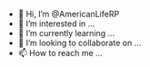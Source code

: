 - 👋 Hi, I’m @AmericanLifeRP
- 👀 I’m interested in ...
- 🌱 I’m currently learning ...
- 💞️ I’m looking to collaborate on ...
- 📫 How to reach me ...

<!---
AmericanLifeRP/AmericanLifeRP is a ✨ special ✨ repository because its `README.md` (this file) appears on your GitHub profile.
You can click the Preview link to take a look at your changes.
--->

